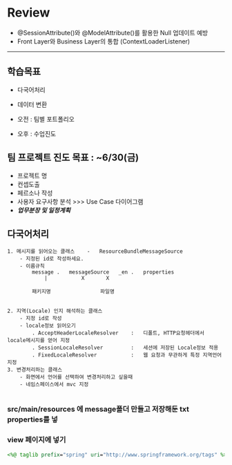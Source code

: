 # Review

- @SessionAttribute()와 @ModelAttribute()를 활용한 Null 업데이트 예방
- Front Layer와 Business Layer의 통합 (ContextLoaderListener)

-----------------------------------------------------

## 학습목표
- 다국어처리
- 데이터 변환

- 오전 : 팀별 포트폴리오
- 오후 : 수업진도

## 팀 프로젝트 진도 목표 : ~6/30(금)
- 프로젝트 명
- 컨셉도출
- 페르소나 작성
- 사용자 요구사항 분석 >>> Use Case 다이어그램
- ***업무분장 및 일정계획***


## 다국어처리
```
1. 메시지를 읽어오는 클래스 	-	ResourceBundleMessageSource
	- 지정된 id로 작성하세요.
	- 이름규칙
		message	.	messageSource	_en	.	properties
			|			X		X
				
		패키지명				파일명
									
	
2. 지역(Locale) 인지 해석하는 클래스
	- 지정 id로 작성
	- locale정보 읽어오기
		. AcceptHeaderLocaleResolver	:	디폴트, HTTP요청헤더에서 locale메시지를 얻어 지정
		. SessionLocaleResolver			:	세션에 저장된 Locale정보 적용
		. FixedLocaleResolver			:	웹 요청과 무관하게 특정 지역언어지정
3. 변경처리하는 클래스
	- 화면에서 언어를 선택하여 변경처리하고 싶을때
	- 네임스페이스에서 mvc 지정
		
```

### src/main/resources 에 message폴더 만들고 저장해둔 txt properties를 넣

### view 페이지에 넣기
```jsp
<%@ taglib prefix="spring" uri="http://www.springframework.org/tags" %>
```
